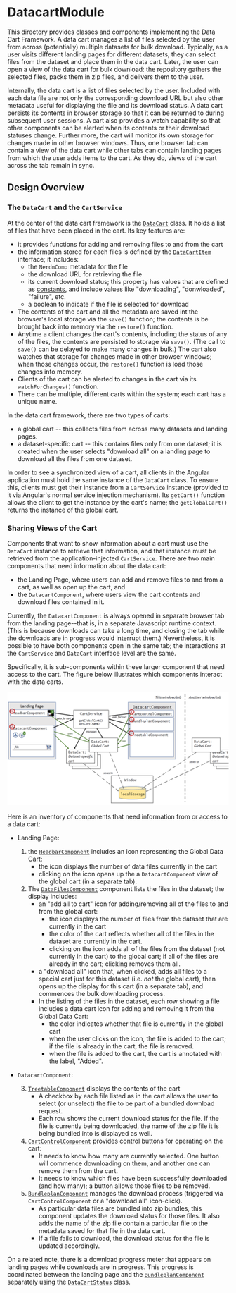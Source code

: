 # DatacartModule

This directory provides classes and components implementing the Data Cart Framework.  A data cart
manages a list of files selected by the user from across (potentially) multiple datasets for bulk
download.  Typically, as a user visits different landing pages for different datasets, they can
select files from the dataset and place them in the data cart.  Later, the user can open a view of
the data cart for bulk download: the repository gathers the selected files, packs them in zip
files, and delivers them to the user.  

Internally, the data cart is a list of files selected by the user.  Included with each data file
are not only the corresponding download URL but also other metadata useful for displaying the file
and its download status.  A data cart persists its contents in browser storage so that it can be
returned to during subsequent user sessions.  A cart also provides a watch capability so that
other components can be alerted when its contents or their download statuses change.  Further
more, the cart will monitor its own storage for changes made in other browser windows.  Thus, one
browser tab can contain a view of the data cart while other tabs can contain landing pages from
which the user adds items to the cart.  As they do, views of the cart across the tab remain in
sync.

## Design Overview

### The `DataCart` and the `CartService`

At the center of the data cart framework is the [`DataCart`](cart.ts) class.  It holds a list of
files that have been placed in the cart.  Its key features are:

  *  it provides functions for adding and removing files to and from the cart
  *  the information stored for each files is defined by the [`DataCartItem`](cart.ts) interface;
     it includes:
     *  the `NerdmComp` metadata for the file
     *  the download URL for retrieving the file
     *  its current download status; this property has values that are defined as
        [constants](cartconstants.ts), and include values like "downloading", "donwloaded",
        "failure", etc.
     *  a boolean to indicate if the file is selected for download
  *  The contents of the cart and all the metadata are saved int the browser's local storage via
     the `save()` function; the contents is be brought back into memory via the `restore()` function.
  *  Anytime a client changes the cart's contents, including the status of any of the files, the
     contents are persisted to storage via `save()`.  (The call to `save()` can be delayed to make
     many changes in bulk.)  The cart also watches that storage for changes made in other browser 
     windows; when those changes occur, the `restore()` function is load those changes into memory.
  *  Clients of the cart can be alerted to changes in the cart via its `watchForChanges()` function. 
  *  There can be multiple, different carts within the system; each cart has a unique name.  

In the data cart framework, there are two types of carts:
  *  a global cart -- this collects files from across many datasets and landing pages.
  *  a dataset-specific cart -- this contains files only from one dataset; it is created when the
     user selects "download all" on a landing page to download all the files from one dataset.

In order to see a synchronized view of a cart, all clients in the Angular application must hold
the same instance of the `DataCart` class.  To ensure this, clients must get their instance from
a `CartService` instance (provided to it via Angular's normal service injection mechanism).  Its
`getCart()` function allows the client to get the instance by the cart's name; the
`getGlobalCart()` returns the instance of the global cart.  

### Sharing Views of the Cart

Components that want to show information about a cart must use the `DataCart` instance to retrieve
that information, and that instance must be retrieved from the application-injected
`CartService`.  There are two main components that need information about the data cart:

  * the Landing Page, where users can add and remove files to and from a cart, as well as open up
    the cart, and
  * the `DatacartComponent`, where users view the cart contents and download files contained in
    it.

Currently, the `DatacartComponent` is always opened in separate browser tab from the landing
page--that is, in a separate Javascript runtime context.  (This is because downloads can take a
long time, and closing the tab while the downloads are in progress would interrupt them.)
Nevertheless, it is possible to have both components open in the same tab; the interactions at the
`CartService` and `DataCart` interface level are the same.  

Specifically, it is sub-components within these larger component that need access to the cart.
The figure below illustrates which components interact with the data carts.

![DataCart interaction diagram](cartinteraction.png)

Here is an inventory of components that need information from or access to a data cart:

  * Landing Page:
    1. the [`HeadbarComponent`](../frame/headbar.component.ts) includes an icon representing the
       Global Data Cart:
        * the icon displays the number of data files currently in the cart
        * clicking on the icon opens up the a `DatacartComponent` view of the global cart (in a
          separate tab).
    2. The [`DataFilesComponent`](../landing/data-files/data-files.component.ts) component lists
       the files in the dataset; the display includes:
        * an "add all to cart" icon for adding/removing all of the files to and from the global cart:
           * the icon displays the number of files from the dataset that are currently in the cart
           * the color of the cart reflects whether all of the files in the dataset are currently in
             the cart.
           * clicking on the icon adds all of the files from the dataset (not currently in the cart)
             to the global cart; if all of the files are already in the cart; clicking removes them
             all.
        * a "download all" icon that, when clicked, adds all files to a special cart just for this
          dataset (i.e. _not_ the global cart), then opens up the display for this cart (in a
          separate tab), and commences the bulk downloading process.
        * In the listing of the files in the dataset, each row showing a file includes a data cart
          icon for adding and removing it from the Global Data Cart:
           * the color indicates whether that file is currently in the global cart
           * when the user clicks on the icon, the file is added to the cart; if the file is already
             in the cart, the file is removed.
           * when the file is added to the cart, the cart is annotated with the label, "Added".
  * `DatacartComponent`:
  
     3. [`TreetableComponent`](treecomponent/treecomponent.component.ts) displays the contents of the cart
        * A checkbox by each file listed as in the cart allows the user to select (or unselect) the
          file to be part of a bundled download request.
        * Each row shows the current download status for the file.  If the file is currently being
          downloaded, the name of the zip file it is being bundled into is displayed as well.
     4. [`CartControlComponent`](cartcontrol.component.ts) provides control buttons for operating on
        the cart:
        * It needs to know how many are currently selected.  One button will
          commence downloading on them, and another one can remove them from the cart.
        * It needs to know which files have been successfully downloaded (and how many); a button
          allows those files to be removed.
     5. [`BundleplanComponent`](bundleplan/bundleplan.component.ts) manages the download process
        (triggered via `CartControlComponent` or a "download all" icon-click).
        * As particular data files are bundled into zip bundles, this component updates the download status
          for those files.  It also adds the name of the zip file contain a particular file to the
          metadata saved for that file in the data cart.
        * If a file fails to download, the download status for the file is updated accordingly.

On a related note, there is a download progress meter that appears on landing pages while
downloads are in progress.  This progress is coordinated between the landing page and the
[`BundleplanComponent`](bundleplan/bundleplan.component.ts) separately using the
[`DataCartStatus`](../cartstatus.ts) class.



